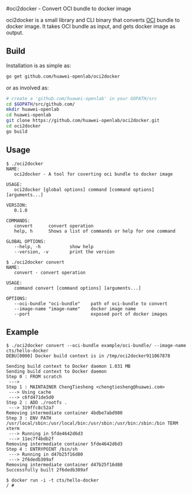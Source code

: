 #oci2docker - Convert OCI bundle to docker image

oci2docker is a small library and CLI binary that converts [OCI](https://github.com/opencontainers/specs) bundle to docker image. It takes OCI bundle as input, and gets docker image as output.

## Build

Installation is as simple as:

```bash
go get github.com/huawei-openlab/oci2docker
```

or as involved as:

```bash
# create a 'github.com/huawei-openlab' in your GOPATH/src
cd $GOPATH/src/github.com/
mkdir huawei-openlab
cd huawei-openlab
git clone https://github.com/huawei-openlab/oci2docker.git
cd oci2docker
go build
```

## Usage

```
$ ./oci2docker
NAME:
   oci2docker - A tool for coverting oci bundle to docker image

USAGE:
   oci2docker [global options] command [command options] [arguments...]

VERSION:
   0.1.0

COMMANDS:
   convert      convert operation
   help, h      Shows a list of commands or help for one command

GLOBAL OPTIONS:
   --help, -h           show help
   --version, -v        print the version

$ ./oci2docker convert
NAME:
   convert - convert operation

USAGE:
   command convert [command options] [arguments...]

OPTIONS:
   --oci-bundle "oci-bundle"    path of oci-bundle to convert
   --image-name "image-name"    docker image name
   --port                       exposed port of docker images
```

## Example

```
$ ./oci2docker convert --oci-bundle example/oci-bundle/ --image-name cts/hello-docker
DEBU[0000] Docker build context is in /tmp/oci2docker911067878
 
Sending build context to Docker daemon 1.031 MB
Sending build context to Docker daemon 
Step 0 : FROM scratch
 ---> 
Step 1 : MAINTAINER ChengTiesheng <chengtiesheng@huawei.com>
 ---> Using cache
 ---> c6fd471de5d0
Step 2 : ADD ./rootfs .
 ---> 319ffc8c52a7
Removing intermediate container 4bdbe7abd980
Step 3 : ENV PATH /usr/local/sbin:/usr/local/bin:/usr/sbin:/usr/bin:/sbin:/bin TERM xterm
 ---> Running in 5fde4642d6d3
 ---> 11ec7f4bdb2f
Removing intermediate container 5fde4642d6d3
Step 4 : ENTRYPOINT /bin/sh
 ---> Running in d47b25f16d80
 ---> 2f6dedb309af
Removing intermediate container d47b25f16d80
Successfully built 2f6dedb309af

$ docker run -i -t cts/hello-docker
/ # 

```
